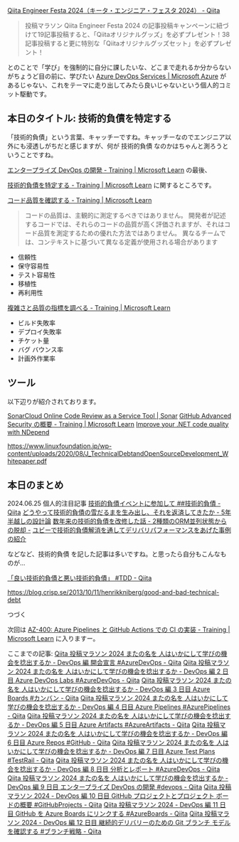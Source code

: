 [Qiita Engineer Festa 2024（キータ・エンジニア・フェスタ 2024） - Qiita](https://qiita.com/official-campaigns/engineer-festa/2024)

> 投稿マラソン
> Qiita Engineer Festa 2024 の記事投稿キャンペーンに紐づけて19記事投稿すると、「Qiitaオリジナルグッズ」を必ずプレゼント！38記事投稿すると更に特別な「Qiitaオリジナルグッズセット」を必ずプレゼント！

とのことで「学び」を強制的に自分に課したいな、どこまで走れるか分からないがちょうど目の前に、学びたい [Azure DevOps Services | Microsoft Azure](https://azure.microsoft.com/ja-jp/products/devops) があるじゃない、これをテーマに走り出してみたら良いじゃないという個人的コミット駆動です。

## 本日のタイトル: 技術的負債を特定する

「技術的負債」という言葉、キャッチーですね。キャッチーなのでエンジニア以外にも浸透しがちだと感じますが、何が 技術的負債 なのかはちゃんと測ろうということですね。

[エンタープライズ DevOps の開発 - Training | Microsoft Learn](https://learn.microsoft.com/ja-jp/training/paths/az-400-work-git-for-enterprise-devops/) の最後、

[技術的負債を特定する - Training | Microsoft Learn](https://learn.microsoft.com/ja-jp/training/modules/identify-technical-debt/) に関するところです。

[コード品質を確認する - Training | Microsoft Learn](https://learn.microsoft.com/ja-jp/training/modules/identify-technical-debt/2-examine-code-quality)

> コードの品質は、主観的に測定するべきではありません。 開発者が記述するコードでは、それらのコードの品質が高く評価されますが、それはコード品質を測定するための優れた方法ではありません。 異なるチームでは、コンテキストに基づいて異なる定義が使用される場合があります

- 信頼性
- 保守容易性
- テスト容易性
- 移植性
- 再利用性

[複雑さと品質の指標を調べる - Training | Microsoft Learn](https://learn.microsoft.com/ja-jp/training/modules/identify-technical-debt/3-examine-complexity-quality-metrics)

- ビルド失敗率
- デプロイ失敗率
- チケット量
- バグ バウンス率
- 計画外作業率


## ツール

以下辺りが紹介されております。

[SonarCloud Online Code Review as a Service Tool | Sonar](https://www.sonarsource.com/products/sonarcloud/)
[GitHub Advanced Security の概要 - Training | Microsoft Learn](https://learn.microsoft.com/ja-jp/training/modules/identify-technical-debt/6-introduction-to-github-advanced-security)
[Improve your .NET code quality with NDepend](https://www.ndepend.com/)

https://www.linuxfoundation.jp/wp-content/uploads/2020/08/J_TechnicalDebtandOpenSourceDevelopment_Whitepaper.pdf


## 本日のまとめ

2024.06.25 個人的注目記事
[技術的負債イベントに参加して ##技術的負債 - Qiita](https://qiita.com/Kudo_panda/items/3c91887dcd7775893339)
[どうやって技術的負債の雪だるまを生み出し、それを返済してきたか - 5年半越しの設計論](https://zenn.dev/339/articles/ecc4986473ca88)
[数年来の技術的負債を改修した話 - 2種類のORM並列状態からの脱却 -](https://zenn.dev/loglass/articles/94753ea267bb74)
[ユビーで技術的負債解消を通してデリバリパフォーマンスをあげた事例の紹介](https://zenn.dev/ubie_dev/articles/e0ec142f1451b7)

などなど、技術的負債 を記した記事は多いですね。と思ったら自分もこんなものが...

[「良い技術的負債と悪い技術的負債」 #TDD - Qiita](https://qiita.com/e99h2121/items/98289b21c432a67f598c)

https://blog.crisp.se/2013/10/11/henrikkniberg/good-and-bad-technical-debt



つづく

次回は [AZ-400: Azure Pipelines と GitHub Actions での CI の実装 - Training | Microsoft Learn](https://learn.microsoft.com/ja-jp/training/paths/az-400-implement-ci-azure-pipelines-github-actions/) に入りますー。


ここまでの記事: 
[Qiita 投稿マラソン 2024 またの名を 人はいかにして学びの機会を捻出するか - DevOps 編 開会宣言 #AzureDevOps - Qiita](https://qiita.com/e99h2121/items/02fcccdc257a0c534fff)
[Qiita 投稿マラソン 2024 またの名を 人はいかにして学びの機会を捻出するか - DevOps 編 2 日目 Azure DevOps Labs #AzureDevOps - Qiita](https://qiita.com/e99h2121/items/f3e9672103aead998379)
[Qiita 投稿マラソン 2024 またの名を 人はいかにして学びの機会を捻出するか - DevOps 編 3 日目 Azure Boards #カンバン - Qiita](https://qiita.com/e99h2121/items/d79a7edba67b133dfc37)
[Qiita 投稿マラソン 2024 またの名を 人はいかにして学びの機会を捻出するか - DevOps 編 4 日目 Azure Pipelines #AzurePipelines - Qiita](https://qiita.com/e99h2121/items/564e9126eb5f93765346)
[Qiita 投稿マラソン 2024 またの名を 人はいかにして学びの機会を捻出するか - DevOps 編 5 日目 Azure Artifacts #AzureArtifacts - Qiita](https://qiita.com/e99h2121/items/d0f2b3f5c308d0910775)
[Qiita 投稿マラソン 2024 またの名を 人はいかにして学びの機会を捻出するか - DevOps 編 6 日目 Azure Repos #GitHub - Qiita](https://qiita.com/e99h2121/items/f78e69d9c82b60addb82)
[Qiita 投稿マラソン 2024 またの名を 人はいかにして学びの機会を捻出するか - DevOps 編 7 日目 Azure Test Plans #TestRail - Qiita](https://qiita.com/e99h2121/items/b4598ffb6fffd9ab07a5)
[Qiita 投稿マラソン 2024 またの名を 人はいかにして学びの機会を捻出するか - DevOps 編 8 日目 分析とレポート #AzureDevOps - Qiita](https://qiita.com/e99h2121/items/8e9e0560dee99bf4b586)
[Qiita 投稿マラソン 2024 またの名を 人はいかにして学びの機会を捻出するか - DevOps 編 9 日目 エンタープライズ DevOps の開発 #devops - Qiita](https://qiita.com/e99h2121/items/d2ddb9781858e4e46459)
[Qiita 投稿マラソン 2024 - DevOps 編 10 日目 GitHub プロジェクトとプロジェクト ボードの概要 #GitHubProjects - Qiita](https://qiita.com/e99h2121/items/656daacf47c62a895608)
[Qiita 投稿マラソン 2024 - DevOps 編 11 日目 GitHub を Azure Boards にリンクする #AzureBoards - Qiita](https://qiita.com/e99h2121/items/d4a9151f7950052cbb7f)
[Qiita 投稿マラソン 2024 - DevOps 編 12 日目 継続的デリバリーのための Git ブランチ モデルを確認する #ブランチ戦略 - Qiita](https://qiita.com/e99h2121/items/f1e958820648b84f5b52)

